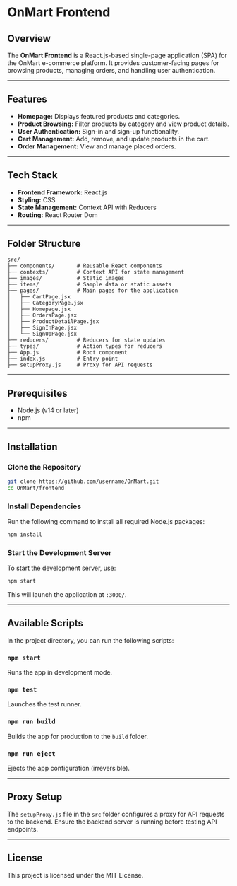 
# OnMart Frontend  

## Overview  
The **OnMart Frontend** is a React.js-based single-page application (SPA) for the OnMart e-commerce platform. It provides customer-facing pages for browsing products, managing orders, and handling user authentication.  

---

## Features  
- **Homepage:** Displays featured products and categories.  
- **Product Browsing:** Filter products by category and view product details.  
- **User Authentication:** Sign-in and sign-up functionality.  
- **Cart Management:** Add, remove, and update products in the cart.  
- **Order Management:** View and manage placed orders.  

---

## Tech Stack  
- **Frontend Framework:** React.js  
- **Styling:** CSS  
- **State Management:** Context API with Reducers  
- **Routing:** React Router Dom  

---

## Folder Structure  
```plaintext  
src/  
├── components/       # Reusable React components  
├── contexts/         # Context API for state management  
├── images/           # Static images  
├── items/            # Sample data or static assets  
├── pages/            # Main pages for the application  
│   ├── CartPage.jsx  
│   ├── CategoryPage.jsx  
│   ├── Homepage.jsx  
│   ├── OrdersPage.jsx  
│   ├── ProductDetailPage.jsx  
│   ├── SignInPage.jsx  
│   └── SignUpPage.jsx  
├── reducers/         # Reducers for state updates  
├── types/            # Action types for reducers  
├── App.js            # Root component  
├── index.js          # Entry point  
├── setupProxy.js     # Proxy for API requests  
```  

---

## Prerequisites  
- Node.js (v14 or later)  
- npm  

---

## Installation  

### Clone the Repository  
```bash  
git clone https://github.com/username/OnMart.git  
cd OnMart/frontend  
```  

### Install Dependencies  
Run the following command to install all required Node.js packages:  
```bash  
npm install  
```  

### Start the Development Server  
To start the development server, use:  
```bash  
npm start  
```  
This will launch the application at `:3000/`.  

---

## Available Scripts  
In the project directory, you can run the following scripts:  

### `npm start`  
Runs the app in development mode.  

### `npm test`  
Launches the test runner.  

### `npm run build`  
Builds the app for production to the `build` folder.  

### `npm run eject`  
Ejects the app configuration (irreversible).  

---

## Proxy Setup  
The `setupProxy.js` file in the `src` folder configures a proxy for API requests to the backend. Ensure the backend server is running before testing API endpoints.  

---

## License  
This project is licensed under the MIT License.
